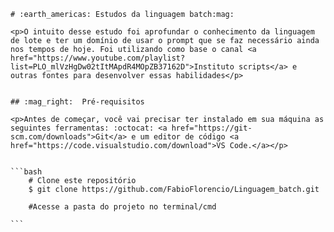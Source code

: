 	# :earth_americas: Estudos da linguagem batch:mag: 
	
	<p>O intuito desse estudo foi aprofundar o conhecimento da linguagem de lote e ter um domínio de usar o prompt que se faz necessário ainda nos tempos de hoje. Foi utilizando como base o canal <a href="https://www.youtube.com/playlist?list=PLO_mlVzHgDw02tItMApdR4MOpZB37162D">Instituto scripts</a> e outras fontes para desenvolver essas habilidades</p>
	

	## :mag_right:  Pré-requisitos
	
	<p>Antes de começar, você vai precisar ter instalado em sua máquina as seguintes ferramentas: :octocat: <a href="https://git-scm.com/downloads">Git</a> e um editor de código <a href="https://code.visualstudio.com/download">VS Code.</a></p>
	
	
	```bash
	    # Clone este repositório
	    $ git clone https://github.com/FabioFlorencio/Linguagem_batch.git
	
	    #Acesse a pasta do projeto no terminal/cmd    
	
	``` 
